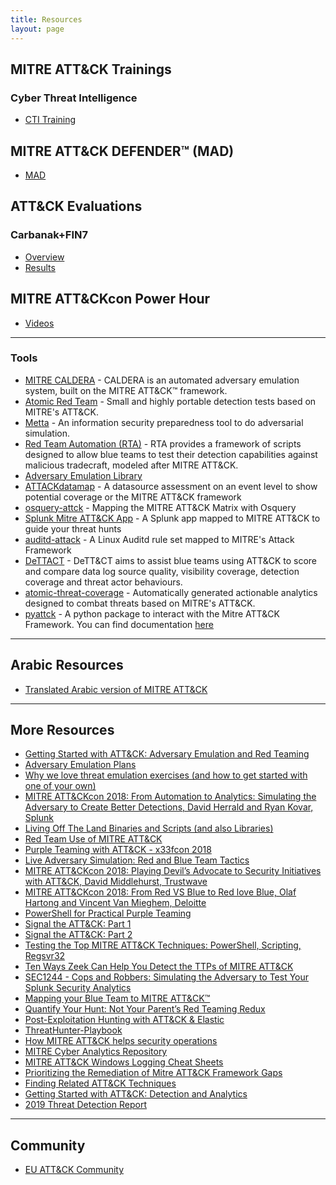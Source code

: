 ```yaml
---
title: Resources
layout: page
---
```


## MITRE ATT&CK Trainings
### Cyber Threat Intelligence
- [CTI Training](https://attack.mitre.org/resources/training/cti)

## MITRE ATT&CK DEFENDER™ (MAD)
- [MAD](https://mitre-engenuity.org/mad)

## ATT&CK Evaluations
### Carbanak+FIN7
- [Overview](https://attackevals.mitre-engenuity.org/enterprise/carbanak_fin7)
- [Results](https://attackevals.mitre-engenuity.org/enterprise/participants/?adversaries=carbanak_fin7)

## MITRE ATT&CKcon Power Hour
- [Videos](https://youtube.com/playlist?list=PLkTApXQou_8KKl3fOIPKD_9pNpmSe1TKu)

-----

### Tools

- [MITRE CALDERA](https://github.com/mitre/caldera) - CALDERA is an automated adversary emulation system, built on the MITRE ATT&CK™ framework.
- [Atomic Red Team](https://github.com/redcanaryco/atomic-red-team) - Small and highly portable detection tests based on MITRE's ATT&CK.
- [Metta](https://github.com/uber-common/metta) - An information security preparedness tool to do adversarial simulation.
- [Red Team Automation (RTA)](https://github.com/endgameinc/RTA) - RTA provides a framework of scripts designed to allow blue teams to test their detection capabilities against malicious tradecraft, modeled after MITRE ATT&CK.
- [Adversary Emulation Library](https://github.com/center-for-threat-informed-defense/adversary_emulation_library)
- [ATTACKdatamap](https://github.com/olafhartong/ATTACKdatamap) - A datasource assessment on an event level to show potential coverage or the MITRE ATT&CK framework
- [osquery-attck](https://github.com/teoseller/osquery-attck) - Mapping the MITRE ATT&CK Matrix with Osquery
- [Splunk Mitre ATT&CK App](https://github.com/olafhartong/ThreatHunting) - A Splunk app mapped to MITRE ATT&CK to guide your threat hunts
- [auditd-attack](https://github.com/bfuzzy1/auditd-attack/tree/master/auditd-attack) - A Linux Auditd rule set mapped to MITRE's Attack Framework
- [DeTTACT](https://github.com/rabobank-cdc/DeTTACT) - DeTT&CT aims to assist blue teams using ATT&CK to score and compare data log source quality, visibility coverage, detection coverage and threat actor behaviours.
- [atomic-threat-coverage](https://github.com/krakow2600/atomic-threat-coverage) - Automatically generated actionable analytics designed to combat threats based on MITRE's ATT&CK.
- [pyattck](https://github.com/swimlane/pyattck) - A python package to interact with the Mitre ATT&CK Framework. You can find documentation [here](https://pyattck.readthedocs.io/en/latest/)


------

## Arabic Resources 
- [Translated Arabic version of MITRE ATT&CK](https://github.com/Malajab/incyber) 

------

## More Resources 
- [Getting Started with ATT&CK: Adversary Emulation and Red Teaming](https://medium.com/mitre-attack/getting-started-with-attack-red-29f074ccf7e3)
- [Adversary Emulation Plans](https://attack.mitre.org/resources/adversary-emulation-plans/)
- [Why we love threat emulation exercises (and how to get started with one of your own)](https://expel.io/blog/why-we-love-threat-emulation-exercises/)
- [MITRE ATT&CKcon 2018: From Automation to Analytics: Simulating the Adversary to Create Better Detections, David Herrald and Ryan Kovar, Splunk](https://www.slideshare.net/attackcon2018/mitre-attckcon-2018-from-automation-to-analytics-simulating-the-adversary-to-create-better-detections-david-herrald-and-ryan-kovar-splunk)
- [Living Off The Land Binaries and Scripts (and also Libraries)](https://lolbas-project.github.io/)
- [Red Team Use of MITRE ATT&CK](https://medium.com/@malcomvetter/red-team-use-of-mitre-att-ck-f9ceac6b3be2)
- [Purple Teaming with ATT&CK - x33fcon 2018](https://www.slideshare.net/ChristopherKorban/purple-teaming-with-attck-x33fcon-2018)
- [Live Adversary Simulation: Red and Blue Team Tactics](https://www.rsaconference.com/writable/presentations/file_upload/hta-t06_live_adversary_simulation-red_and_blue_team_tactics.pdf)
- [MITRE ATT&CKcon 2018: Playing Devil’s Advocate to Security Initiatives with ATT&CK, David Middlehurst, Trustwave](https://www.slideshare.net/attackcon2018/mitre-attckcon-2018-playing-devils-advocate-to-security-initiatives-with-attck-david-middlehurst-trustwave)
- [MITRE ATT&CKcon 2018: From Red VS Blue to Red love Blue, Olaf Hartong and Vincent Van Mieghem, Deloitte](https://www.slideshare.net/attackcon2018/mitre-attckcon-2018-from-red-vs-blue-to-red-blue-olaf-hartong-and-vincent-van-mieghem-deloitte)
- [PowerShell for Practical Purple Teaming](https://www.slideshare.net/nikhil_mittal/powershell-for-practical-purple-teaming)
- [Signal the ATT&CK: Part 1](https://www.pwc.co.uk/issues/cyber-security-data-privacy/research/signal-att-and-ck-part-1.html)
- [Signal the ATT&CK: Part 2](https://www.pwc.co.uk/issues/cyber-security-data-privacy/research/signal-att-and-ck-part-2.html)
- [Testing the Top MITRE ATT&CK Techniques: PowerShell, Scripting, Regsvr32](https://redcanary.com/blog/testing-the-top-mitre-attck-techniques-powershell-scripting-regsvr32/)
- [Ten Ways Zeek Can Help You Detect the TTPs of MITRE ATT&CK](https://m.youtube.com/watch?v=DfTbSc_q2F8)
- [SEC1244 - Cops and Robbers: Simulating the Adversary to Test Your Splunk Security Analytics](https://static.rainfocus.com/splunk/splunkconf18/sess/1522696002986001hj1a/finalPDF/Simulating-the-Adversary-Test-1244_1538791048709001YJnK.pdf)
- [Mapping your Blue Team to MITRE ATT&CK™](https://www.siriussecurity.nl/blog/2019/5/8/mapping-your-blue-team-to-mitre-attack)
- [Quantify Your Hunt: Not Your Parent’s Red Teaming Redux](https://www.sans.org/cyber-security-summit/archives/file/summit-archive-1536351477.pdf)
- [Post-Exploitation Hunting with ATT&CK & Elastic](https://www.sans.org/cyber-security-summit/archives/file/summit-archive-1533071345.pdf)
- [ThreatHunter-Playbook](https://github.com/Cyb3rWard0g/ThreatHunter-Playbook)
- [How MITRE ATT&CK helps security operations](https://www.slideshare.net/votadlos/how-mitre-attck-helps-security-operations)
- [MITRE Cyber Analytics Repository](https://car.mitre.org/)
- [MITRE ATT&CK Windows Logging Cheat Sheets](https://github.com/MalwareArchaeology/ATTACK)
- [Prioritizing the Remediation of Mitre ATT&CK Framework Gaps](https://blog.netspi.com/prioritizing-the-remediation-of-mitre-attck-framework-gaps/)
- [Finding Related ATT&CK Techniques](https://medium.com/mitre-attack/finding-related-att-ck-techniques-f1a4e8dfe2b6)
- [Getting Started with ATT&CK: Detection and Analytics](https://medium.com/mitre-attack/getting-started-with-attack-detection-a8e49e4960d0)
- [2019 Threat Detection Report](https://redcanary.com/resources/guides/threat-detection-report/)


------

## Community
- [EU ATT&CK Community](https://www.attack-community.org/)
